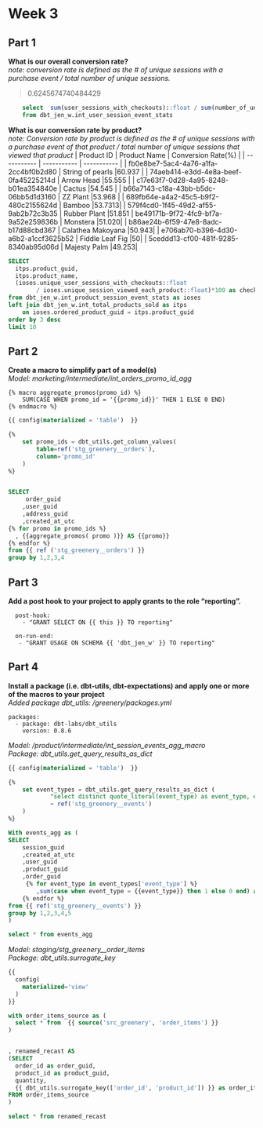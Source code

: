 # Week 3 
## Part 1

**What is our overall conversion rate?**<br>
*note: conversion rate is defined as the # of unique sessions with a purchase event / total number of unique sessions.*<br>
> 0.6245674740484429 <br>
```sql 
	select  sum(user_sessions_with_checkouts)::float / sum(number_of_unique_session_page_views)::float as conversion_rate
	from dbt_jen_w.int_user_session_event_stats
```	 

**What is our conversion rate by product?**<br>
*note: Conversion rate by product is defined as the # of unique sessions with a purchase event of that product / total number of unique sessions that viewed that product*
| Product ID | Product Name | Conversion Rate(%) |
| ----------- | ----------- | ----------- |
| fb0e8be7-5ac4-4a76-a1fa-2cc4bf0b2d80 | String of pearls |60.937 |
| 74aeb414-e3dd-4e8a-beef-0fa45225214d | Arrow Head |55.555 |
| c17e63f7-0d28-4a95-8248-b01ea354840e | Cactus |54.545 |
| b66a7143-c18a-43bb-b5dc-06bb5d1d3160 | ZZ Plant |53.968 |
| 689fb64e-a4a2-45c5-b9f2-480c2155624d | Bamboo |53.7313|
| 579f4cd0-1f45-49d2-af55-9ab2b72c3b35 | Rubber Plant |51.851
| be49171b-9f72-4fc9-bf7a-9a52e259836b | Monstera |51.020|
| b86ae24b-6f59-47e8-8adc-b17d88cbd367 | Calathea Makoyana |50.943|
| e706ab70-b396-4d30-a6b2-a1ccf3625b52 | Fiddle Leaf Fig |50|
| 5ceddd13-cf00-481f-9285-8340ab95d06d | Majesty Palm |49.253|

```	sql 
SELECT
  itps.product_guid,
  itps.product_name,
  (ioses.unique_user_sessions_with_checkouts::float 
        / ioses.unique_session_viewed_each_product::float)*100 as checkout_product_conversion_rate
from dbt_jen_w.int_product_session_event_stats as ioses
left join dbt_jen_w.int_total_products_sold as itps
    on ioses.ordered_product_guid = itps.product_guid
order by 3 desc
limit 10
```	 
## Part 2
**Create a macro to simplify part of a model(s)** <br>
*Model: marketing/intermediate/int_orders_promo_id_agg*

```	 
{% macro aggregate_promos(promo_id) %}
    SUM(CASE WHEN promo_id = '{{promo_id}}' THEN 1 ELSE 0 END)
{% endmacro %}
```	 

```sql
{{ config(materialized = 'table')  }}

{% 
    set promo_ids = dbt_utils.get_column_values(
        table=ref('stg_greenery__orders'),
        column='promo_id'
    ) 
%}


SELECT
     order_guid
    ,user_guid
    ,address_guid
    ,created_at_utc
{% for promo in promo_ids %}
  , {{aggregate_promos( promo )}} AS {{promo}}
{% endfor %}
from {{ ref ('stg_greenery__orders') }}
group by 1,2,3,4
```


## Part 3
**Add a post hook to your project to apply grants to the role “reporting”.**
```
  post-hook:
    - "GRANT SELECT ON {{ this }} TO reporting"

  on-run-end:
   - "GRANT USAGE ON SCHEMA {{ 'dbt_jen_w' }} TO reporting"
 ```  


## Part 4
**Install a package (i.e. dbt-utils, dbt-expectations) and apply one or more of the macros to your project**<br>
*Added package dbt_utils: /greenery/packages.yml*
```	 
packages:
  - package: dbt-labs/dbt_utils
    version: 0.8.6
```	 
*Model: /product/intermediate/int_session_events_agg_macro*<br>
*Package: dbt_utils.get_query_results_as_dict*

```	sql
{{ config(materialized = 'table')  }}

{%
    set event_types = dbt_utils.get_query_results_as_dict (
            "select distinct quote_literal(event_type) as event_type, event_type as column_name from"
            ~ ref('stg_greenery__events')
    )
%}

With events_agg as (
SELECT
    session_guid
    ,created_at_utc
    ,user_guid
    ,product_guid
    ,order_guid
     {% for event_type in event_types['event_type'] %}
        ,sum(case when event_type = {{event_type}} then 1 else 0 end) as {{ event_types['column_name'][loop.index0] }}
    {% endfor %}
from {{ ref('stg_greenery__events') }}
group by 1,2,3,4,5
)

select * from events_agg
```
*Model: staging/stg_greenery__order_items*<br>
*Package: dbt_utils.surrogate_key*

```sql
{{
  config(
    materialized='view'
  )
}}

with order_items_source as (
  select * from  {{ source('src_greenery', 'order_items') }}
)


, renamed_recast AS
(SELECT 
  order_id as order_guid,
  product_id as product_guid,
  quantity,
  {{ dbt_utils.surrogate_key(['order_id', 'product_id']) }} as order_items_surrogate_key
FROM order_items_source
)

select * from renamed_recast
```